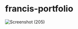 # francis-portfolio

![Screenshot (205)](https://user-images.githubusercontent.com/52018183/97243778-d42b1c00-17d5-11eb-82b3-431cece272e1.png)
